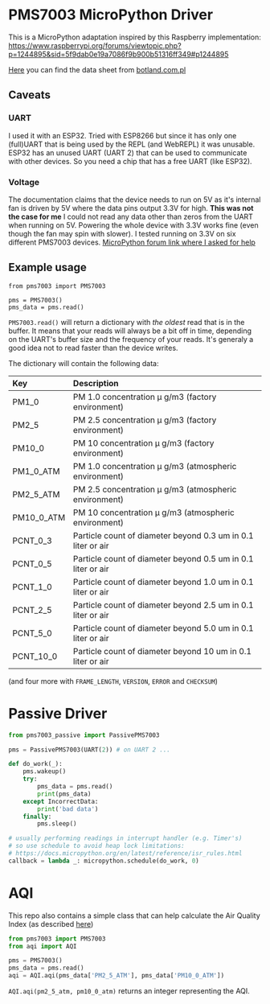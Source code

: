 # PMS7003 MicroPython Driver

This is a MicroPython adaptation inspired by this Raspberry implementation: https://www.raspberrypi.org/forums/viewtopic.php?p=1244895&sid=5f9dab0e19a7086f9b900b51316ff349#p1244895

[Here](https://botland.com.pl/index.php?controller=attachment&id_attachment=2182) you can find the data sheet from [botland.com.pl](https://botland.com.pl/czujniki-czystosci-powietrza/10924-czujnik-pylu-czystosci-powietrza-pms7003-33v-uart.html)

## Caveats

### UART
I used it with an ESP32. Tried with ESP8266 but since it has only one (full)UART that is being used by the REPL (and WebREPL) it was unusable. ESP32 has an unused UART (UART 2) that can be used to communicate with other devices. So you need a chip that has a free UART (like ESP32).

### Voltage
The documentation claims that the device needs to run on 5V as it's internal fan is driven by 5V where the data pins output 3.3V for high.
**This was not the case for me** I could not read any data other than zeros from the UART when running on 5V.
Powering the whole device with 3.3V works fine (even though the fan may spin with slower).
I tested running on 3.3V on six different PMS7003 devices.
[MicroPython forum link where I asked for help](https://forum.micropython.org/viewtopic.php?t=4566)

## Example usage

    from pms7003 import PMS7003

    pms = PMS7003()
    pms_data = pms.read()

`PMS7003.read()` will return a dictionary with *the oldest* read that is in the buffer. It means that your reads will always be a bit off in time, depending on the UART's buffer size and the frequency of your reads.
It's generaly a good idea not to read faster than the device writes.

The dictionary will contain the following data:

Key         | Description |                                               
:-----------|:------------------------------------------------------------
PM1_0       | PM 1.0 concentration μ g/m3 (factory environment)           
PM2_5       | PM 2.5 concentration μ g/m3 (factory environment)           
PM10_0      | PM 10 concentration μ g/m3 (factory environment)            
PM1_0_ATM   | PM 1.0 concentration μ g/m3 (atmospheric environment)       
PM2_5_ATM   | PM 2.5 concentration μ g/m3 (atmospheric environment)       
PM10_0_ATM  | PM 10 concentration μ g/m3 (atmospheric environment)        
PCNT_0_3    | Particle count of diameter beyond 0.3 um in 0.1 liter or air
PCNT_0_5    | Particle count of diameter beyond 0.5 um in 0.1 liter or air
PCNT_1_0    | Particle count of diameter beyond 1.0 um in 0.1 liter or air
PCNT_2_5    | Particle count of diameter beyond 2.5 um in 0.1 liter or air
PCNT_5_0    | Particle count of diameter beyond 5.0 um in 0.1 liter or air
PCNT_10_0   | Particle count of diameter beyond 10 um in 0.1 liter or air

(and four more with `FRAME_LENGTH`, `VERSION`, `ERROR` and `CHECKSUM`)

# Passive Driver

```python
from pms7003_passive import PassivePMS7003

pms = PassivePMS7003(UART(2)) # on UART 2 ...

def do_work(_):
    pms.wakeup()
    try:
        pms_data = pms.read()
        print(pms_data)
    except IncorrectData:
        print('bad data')
    finally:
        pms.sleep()

# usually performing readings in interrupt handler (e.g. Timer's)
# so use schedule to avoid heap lock limitations:
# https://docs.micropython.org/en/latest/reference/isr_rules.html
callback = lambda _: micropython.schedule(do_work, 0)
```

# AQI

This repo also contains a simple class that can help calculate the Air Quality Index (as described [here](https://en.wikipedia.org/wiki/Air_quality_index#Computing_the_AQI))

```python
from pms7003 import PMS7003
from aqi import AQI

pms = PMS7003()
pms_data = pms.read()
aqi = AQI.aqi(pms_data['PM2_5_ATM'], pms_data['PM10_0_ATM'])
```

`AQI.aqi(pm2_5_atm, pm10_0_atm)` returns an integer representing the AQI.
